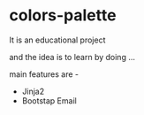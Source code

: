 # colors-palette

It is an educational project

and the idea is to learn by doing ... 

main features are - 
- Jinja2
- Bootstap Email
